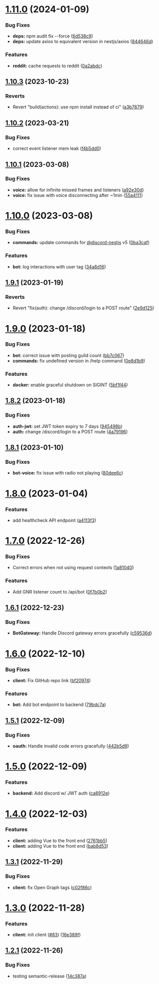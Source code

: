 # [1.11.0](https://github.com/Pragma8123/three-dog/compare/v1.10.3...v1.11.0) (2024-01-09)


### Bug Fixes

* **deps:** npm audit fix --force ([6d538c9](https://github.com/Pragma8123/three-dog/commit/6d538c901af8b4a2a8a6b61cbada8e4ac47111a9))
* **deps:** update axios to equivalent version in nestjs/axios ([844646d](https://github.com/Pragma8123/three-dog/commit/844646d8d03fe0c3b4da78bbdb22ab144f103240))


### Features

* **reddit:** cache requests to reddit ([0a2abdc](https://github.com/Pragma8123/three-dog/commit/0a2abdc995ef45e9dbdebeb3d8eb240aa64a3e92))

## [1.10.3](https://github.com/Pragma8123/three-dog/compare/v1.10.2...v1.10.3) (2023-10-23)


### Reverts

* Revert "build(actions): use npm install instead of ci" ([a3b7879](https://github.com/Pragma8123/three-dog/commit/a3b7879501e8f6c4b66182039378f3ab9b0531b7))

## [1.10.2](https://github.com/Pragma8123/three-dog/compare/v1.10.1...v1.10.2) (2023-03-21)


### Bug Fixes

* correct event listener mem leak ([f4b5dd0](https://github.com/Pragma8123/three-dog/commit/f4b5dd098077e11e906f67734790d823fc317e3b))

## [1.10.1](https://github.com/Pragma8123/three-dog/compare/v1.10.0...v1.10.1) (2023-03-08)


### Bug Fixes

* **voice:** allow for infinite missed frames and listeners ([a92e30d](https://github.com/Pragma8123/three-dog/commit/a92e30d7eeff6d17e9aa73d278ca736b8137e76a))
* **voice:** fix issue with voice disconnecting after ~1min ([55a4111](https://github.com/Pragma8123/three-dog/commit/55a4111c351a31110740ad2a21481725e9ddb8de))

# [1.10.0](https://github.com/Pragma8123/three-dog/compare/v1.9.1...v1.10.0) (2023-03-08)


### Bug Fixes

* **commands:** update commands for [@discord-nestjs](https://github.com/discord-nestjs) v5 ([0ba3caf](https://github.com/Pragma8123/three-dog/commit/0ba3caf5b1742de41b4a54f9629744e53e192758))


### Features

* **bot:** log interactions with user tag ([34a8d16](https://github.com/Pragma8123/three-dog/commit/34a8d16b6f404dadd5e1656b66f577b603074290))

## [1.9.1](https://github.com/Pragma8123/three-dog/compare/v1.9.0...v1.9.1) (2023-01-19)


### Reverts

* Revert "fix(auth): change /discord/login to a POST route" ([2e9d125](https://github.com/Pragma8123/three-dog/commit/2e9d125501f74ff4973bcbd519e59a9e760331f6))

# [1.9.0](https://github.com/Pragma8123/three-dog/compare/v1.8.2...v1.9.0) (2023-01-18)


### Bug Fixes

* **bot:** correct issue with posting guild count ([bb7c067](https://github.com/Pragma8123/three-dog/commit/bb7c06737ffeb9d257edae405388cf96ea2fd693))
* **commands:** fix undefined version in /help command ([0e8d1b9](https://github.com/Pragma8123/three-dog/commit/0e8d1b9fffd146a897b94cfbba352d3a623a0f15))


### Features

* **docker:** enable graceful shutdown on SIGINT ([5bf1f44](https://github.com/Pragma8123/three-dog/commit/5bf1f440dd36c800f8cf39a9e84a236987aab888))

## [1.8.2](https://github.com/Pragma8123/three-dog/compare/v1.8.1...v1.8.2) (2023-01-18)


### Bug Fixes

* **auth-jwt:** set JWT token expiry to 7 days ([945498b](https://github.com/Pragma8123/three-dog/commit/945498baac9589e9f8e91388323f7f885dfee403))
* **auth:** change /discord/login to a POST route ([4a79196](https://github.com/Pragma8123/three-dog/commit/4a791963459438ecac79c841cdd7b8aa019cac5c))

## [1.8.1](https://github.com/Pragma8123/three-dog/compare/v1.8.0...v1.8.1) (2023-01-10)


### Bug Fixes

* **bot-voice:** fix issue with radio not playing ([80dee6c](https://github.com/Pragma8123/three-dog/commit/80dee6cd62b2fc43272afdc99e92d7296686069e))

# [1.8.0](https://github.com/Pragma8123/three-dog/compare/v1.7.0...v1.8.0) (2023-01-04)


### Features

* add healthcheck API endpoint ([a4113f3](https://github.com/Pragma8123/three-dog/commit/a4113f3a3b7a374d55340984b790db38b2dd665e))

# [1.7.0](https://github.com/Pragma8123/three-dog/compare/v1.6.1...v1.7.0) (2022-12-26)


### Bug Fixes

* Correct errors when not using request contexts ([1a81040](https://github.com/Pragma8123/three-dog/commit/1a81040c2f60577985f5fd93b21f2c70e3f90765))


### Features

* Add GNR listener count to /api/bot ([0f7b0b2](https://github.com/Pragma8123/three-dog/commit/0f7b0b22d8734bb34566240b452adab46a8e11fb))

## [1.6.1](https://github.com/Pragma8123/three-dog/compare/v1.6.0...v1.6.1) (2022-12-23)


### Bug Fixes

* **BotGateway:** Handle Discord gateway errors gracefully ([c59536d](https://github.com/Pragma8123/three-dog/commit/c59536defd925a84857e6955476cf92e90d8a799))

# [1.6.0](https://github.com/Pragma8123/three-dog/compare/v1.5.1...v1.6.0) (2022-12-10)


### Bug Fixes

* **client:** Fix GitHub repo link ([bf20974](https://github.com/Pragma8123/three-dog/commit/bf20974efa37ed9f0474d48b44ad40d0322f5350))


### Features

* **bot:** Add bot endpoint to backend ([79bdc7a](https://github.com/Pragma8123/three-dog/commit/79bdc7a7799b44950574df7fb92e1c9aec2d334a))

## [1.5.1](https://github.com/Pragma8123/three-dog/compare/v1.5.0...v1.5.1) (2022-12-09)


### Bug Fixes

* **oauth:** Handle invalid code errors gracefully ([442b5d9](https://github.com/Pragma8123/three-dog/commit/442b5d9e22183bdd33f51f478a550e8d93089973))

# [1.5.0](https://github.com/Pragma8123/three-dog/compare/v1.4.0...v1.5.0) (2022-12-09)


### Features

* **backend:** Add discord w/ JWT auth ([ca8912e](https://github.com/Pragma8123/three-dog/commit/ca8912ede9efe68e05c3d2207ecdc50383dc5795))

# [1.4.0](https://github.com/Pragma8123/three-dog/compare/v1.3.1...v1.4.0) (2022-12-03)


### Features

* **client:** adding Vue to the front end ([2761bb5](https://github.com/Pragma8123/three-dog/commit/2761bb596e352859d430f4f04d886fbe3b22f291))
* **client:** adding Vue to the front end ([bab8d53](https://github.com/Pragma8123/three-dog/commit/bab8d53e54bcb875dcc8648595e75d1653fd1ea3))

## [1.3.1](https://github.com/Pragma8123/three-dog/compare/v1.3.0...v1.3.1) (2022-11-29)


### Bug Fixes

* **client:** fix Open Graph tags ([c02f86c](https://github.com/Pragma8123/three-dog/commit/c02f86c6aa588656cc61028f08c24c572b848275))

# [1.3.0](https://github.com/Pragma8123/three-dog/compare/v1.2.1...v1.3.0) (2022-11-28)


### Features

* **client:** init client ([#83](https://github.com/Pragma8123/three-dog/issues/83)) ([16e389f](https://github.com/Pragma8123/three-dog/commit/16e389f092718c3bc1531d67a9ea4d123ee7c96f))

## [1.2.1](https://github.com/Pragma8123/three-dog/compare/v1.2.0...v1.2.1) (2022-11-26)


### Bug Fixes

* testing semantic-release ([14c387a](https://github.com/Pragma8123/three-dog/commit/14c387a3e96a25df8a2320b5202fa64c30f61ef1))
